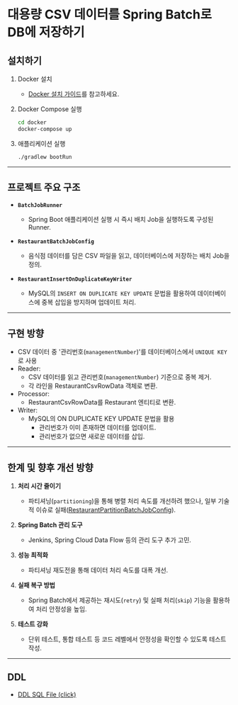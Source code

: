 
# 대용량 CSV 데이터를 Spring Batch로 DB에 저장하기

## 설치하기

1. Docker 설치
    - [Docker 설치 가이드](https://docs.docker.com/get-docker/)를 참고하세요.

2. Docker Compose 실행
   ```bash
   cd docker
   docker-compose up
   ```

3. 애플리케이션 실행
   ```bash
   ./gradlew bootRun
   ```

---

## 프로젝트 주요 구조

- **`BatchJobRunner`**
    - Spring Boot 애플리케이션 실행 시 즉시 배치 Job을 실행하도록 구성된 Runner.

- **`RestaurantBatchJobConfig`**
    - 음식점 데이터를 담은 CSV 파일을 읽고, 데이터베이스에 저장하는 배치 Job을 정의.

- **`RestaurantInsertOnDuplicateKeyWriter`**
    - MySQL의 `INSERT ON DUPLICATE KEY UPDATE` 문법을 활용하여 데이터베이스에 중복 삽입을 방지하며 업데이트 처리.

---

## 구현 방향

- CSV 데이터 중 '관리번호(`managementNumber`)'를 데이터베이스에서 `UNIQUE KEY`로 사용
- Reader:
  - CSV 데이터를 읽고 관리번호(`managementNumber`) 기준으로 중복 제거.
  - 각 라인을 RestaurantCsvRowData 객체로 변환.
- Processor:
  - RestaurantCsvRowData를 Restaurant 엔티티로 변환.
- Writer:
  - MySQL의 ON DUPLICATE KEY UPDATE 문법을 활용
    - 관리번호가 이미 존재하면 데이터를 업데이트.
    - 관리번호가 없으면 새로운 데이터를 삽입.

---

## 한계 및 향후 개선 방향

1. **처리 시간 줄이기**
    - 파티셔닝(`partitioning`)을 통해 병렬 처리 속도를 개선하려 했으나, 일부 기술적 이슈로 실패([RestaurantPartitionBatchJobConfig](src/main/java/com/danal/publicdataprocessor/batch/job/RestaurantPartitionBatchJobConfig.java)).

2. **Spring Batch 관리 도구**
    - Jenkins, Spring Cloud Data Flow 등의 관리 도구 추가 고민.

4. **성능 최적화**
    - 파티셔닝 재도전을 통해 데이터 처리 속도를 대폭 개선.

5. **실패 복구 방법**
    - Spring Batch에서 제공하는 재시도(`retry`) 및 실패 처리(`skip`) 기능을 활용하여 처리 안정성을 높임.

6. **테스트 강화**
    - 단위 테스트, 통합 테스트 등 코드 레벨에서 안정성을 확인할 수 있도록 테스트 작성.

---

## DDL

- [DDL SQL File (click)](./db/ddl.sql)
